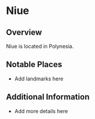 # Niue
## Overview
Niue is located in Polynesia.

## Notable Places
- Add landmarks here

## Additional Information
- Add more details here
